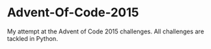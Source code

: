 # Advent-Of-Code-2015
My attempt at the Advent of Code 2015 challenges. All challenges are tackled in Python.
